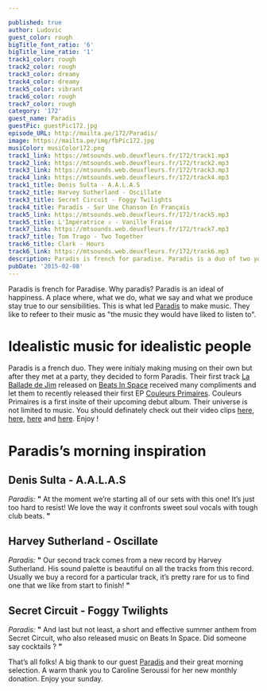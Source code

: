 ```yaml
---

published: true
author: Ludovic
guest_color: rough
bigTitle_font_ratio: '6'
bigTitle_line_ratio: '1'
track1_color: rough
track2_color: rough
track3_color: dreamy
track4_color: dreamy
track5_color: vibrant
track6_color: rough
track7_color: rough
category: '172'
guest_name: Paradis
guestPic: guestPic172.jpg
episode_URL: http://mailta.pe/172/Paradis/
image: https://mailta.pe/img/fbPic172.jpg
musiColor: musiColor172.png
track1_link: https://mtsounds.web.deuxfleurs.fr/172/track1.mp3
track2_link: https://mtsounds.web.deuxfleurs.fr/172/track2.mp3
track3_link: https://mtsounds.web.deuxfleurs.fr/172/track3.mp3
track4_link: https://mtsounds.web.deuxfleurs.fr/172/track4.mp3
track1_title: Denis Sulta - A.A.L.A.S
track2_title: Harvey Sutherland - Oscillate
track3_title: Secret Circuit - Foggy Twilights
track4_title: Paradis - Sur Une Chanson En Français
track5_link: https://mtsounds.web.deuxfleurs.fr/172/track5.mp3
track5_title: L'Impératrice ♕ - Vanille Fraise
track7_link: https://mtsounds.web.deuxfleurs.fr/172/track7.mp3
track7_title: Tom Trago - Two Together
track6_title: Clark - Hours
track6_link: https://mtsounds.web.deuxfleurs.fr/172/track6.mp3
description: Paradis is french for paradise. Paradis is a duo of two young french men. They make harmonious but magnetic housy vibes. How about spending the next half hour in Paradis?
pubDate: '2015-02-08'
---
```


Paradis is french for Paradise. Why paradis? Paradis is an ideal of happiness. A place where, what we do, what we say and what we produce stay true to our sensibilities. This is what led [Paradis](https://soundcloud.com/paradisfm "Paradis's SoundCloud") to make music. They like to refeer to their music as "the music they would have liked to listen to".

# Idealistic music for idealistic people

Paradis is a french duo. They were initialy making musing on their own but after they met at a party, they decided to form Paradis. Their first track [La Ballade de Jim](https://www.youtube.com/watch?v=cB0h-PDoRYM) released on [Beats In Space](http://www.beatsinspace.net) received many compliments and let them to recently released their first EP [Couleurs Primaires](http://po.st/CouleursPrimairesiTunes). Couleurs Primaires is a first insite of their upcoming debut album. Their universe is not limited to music. You should definately check out their video clips [here](https://www.youtube.com/watch?v=kWhR0RMcdfw), [here](https://www.youtube.com/watch?v=MCmnx-e928k), [here](https://www.youtube.com/watch?v=9OkN1m4AgIY) and [here](https://www.youtube.com/watch?v=P-8cZ6Vf2WY). Enjoy !

# Paradis’s morning inspiration
 
## Denis Sulta - A.A.L.A.S
_Paradis:_ **"** At the moment we’re starting all of our sets with this one! It’s just too hard to resist! We love the way it confronts sweet soul vocals with tough club beats. **"** 
 
## Harvey Sutherland - Oscillate
_Paradis:_ **"** Our second track comes from a new record by Harvey Sutherland. His sound palette is beautiful on all the tracks from this record. Usually we buy a record for a particular track, it’s pretty rare for us to find one that we like from start to finish! **"** 
 
## Secret Circuit - Foggy Twilights
_Paradis:_ **"** And last but not least, a short and effective summer anthem from Secret Circuit, who also released music on Beats In Space. Did someone say cocktails ? **"**  
 

That’s all folks! A big thank to our guest [Paradis](https://soundcloud.com/paradisfm "Paradis's SoundCloud") and their great morning selection. A warm thank you to Caroline Seroussi for her new monthly donation.
Enjoy your sunday.
